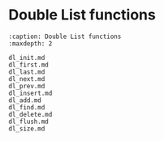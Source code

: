 # Double List functions

```{toctree}
:caption: Double List functions
:maxdepth: 2

dl_init.md
dl_first.md
dl_last.md
dl_next.md
dl_prev.md
dl_insert.md
dl_add.md
dl_find.md
dl_delete.md
dl_flush.md
dl_size.md


```
